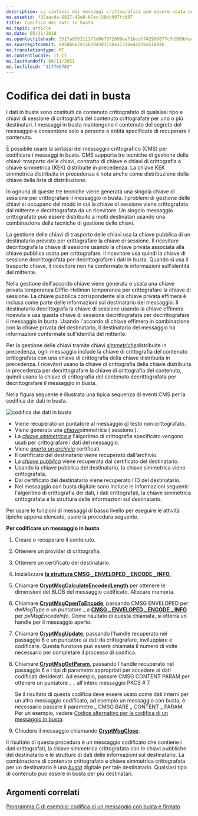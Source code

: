```yaml
---
description: La sintassi dei messaggi crittografici può essere usata per codificare i messaggi in busta.
ms.assetid: f35aacda-6827-42e9-b7ac-58dc007fc697
title: Codifica dei dati in busta
ms.topic: article
ms.date: 05/31/2018
ms.openlocfilehash: 3517a956311373d067072899ee71bcdf742990877c7d569bfe4e5ef7f2757e08
ms.sourcegitcommit: e858bbe701567d4583c50a11326e42d7ea51804b
ms.translationtype: MT
ms.contentlocale: it-IT
ms.lasthandoff: 08/11/2021
ms.locfileid: "117766762"
---
```

# <a name="encoding-enveloped-data"></a>Codifica dei dati in busta

I dati in busta sono costituiti da contenuto crittografato di qualsiasi tipo e chiavi di sessione di crittografia del contenuto crittografate per uno o più destinatari. I messaggi in busta mantengono il contenuto del segreto del messaggio e consentono solo a persone o entità specificate di recuperare il contenuto.

È possibile usare la sintassi del messaggio crittografico (CMS) per codificare i messaggi in busta. CMS supporta tre tecniche di gestione delle chiavi: trasporto delle chiavi, contratto di chiave e chiavi di crittografia a chiave simmetrica (KEK) distribuite in precedenza. La chiave KEK simmetrica distribuita in precedenza è nota anche come distribuzione della chiave della lista di distribuzione.

In ognuna di queste tre tecniche viene generata una singola chiave di sessione per crittografare il messaggio in busta. I problemi di gestione delle chiavi si occupano del modo in cui la chiave di sessione viene crittografata dal mittente e decrittografata da un ricevitore. Un singolo messaggio crittografato può essere distribuito a molti destinatari usando una combinazione delle tecniche di gestione delle chiavi.

La gestione delle chiavi di trasporto delle chiavi usa la chiave pubblica di un destinatario previsto per crittografare la chiave di sessione. Il ricevitore decrittografa la chiave di sessione usando la chiave privata associata alla chiave pubblica usata per crittografare. Il ricevitore usa quindi la chiave di sessione decrittografata per decrittografare i dati in busta. Quando si usa il trasporto chiave, il ricevitore non ha confermato le informazioni sull'identità del mittente.

Nella gestione dell'accordo chiave viene generata e usata una chiave privata temporanea Diffie-Hellman temporanea per crittografare la chiave di sessione. La chiave pubblica corrispondente alla chiave privata effimera è inclusa come parte delle informazioni sul destinatario del messaggio. Il destinatario decrittografa la chiave di sessione usando la chiave effimera ricevuta e usa questa chiave di sessione decrittografata per decrittografare il messaggio in busta. Usando l'accordo di chiave effimera in combinazione con la chiave privata del destinatario, il destinatario del messaggio ha informazioni confermate sull'identità del mittente.

Per la gestione delle chiavi tramite chiavi [*simmetriche*](../secgloss/s-gly.md)distribuite in precedenza, ogni messaggio include la chiave di crittografia del contenuto crittografata con una chiave di crittografia della chiave distribuita in precedenza. I ricevitori usano la chiave di crittografia della chiave distribuita in precedenza per decrittografare la chiave di crittografia del contenuto, quindi usano la chiave di crittografia del contenuto decrittografata per decrittografare il messaggio in busta.

Nella figura seguente è illustrata una tipica sequenza di eventi CMS per la codifica dei dati in busta.

![codifica dei dati in busta](images/envelmsg.png)

-   Viene recuperato un puntatore al messaggio [*di*](../secgloss/p-gly.md) testo non crittografato.
-   Viene generata una [*chiave*](../secgloss/s-gly.md)simmetrica ( sessione ).
-   La [*chiave simmetrica e*](../secgloss/s-gly.md) l'algoritmo di crittografia specificato vengono usati per crittografare i dati del messaggio.
-   Viene [*aperto un archivio*](../secgloss/c-gly.md) certificati.
-   Il certificato del destinatario viene recuperato dall'archivio.
-   La [*chiave pubblica*](../secgloss/p-gly.md) viene recuperata dal certificato del destinatario.
-   Usando la chiave pubblica del destinatario, la chiave simmetrica viene crittografata.
-   Dal certificato del destinatario viene recuperato l'ID del destinatario.
-   Nel messaggio con busta digitale sono incluse le informazioni seguenti: l'algoritmo di crittografia dei dati, i dati crittografati, la chiave simmetrica crittografata e la struttura delle informazioni sul destinatario.

Per usare le funzioni di messaggi di basso livello per eseguire le attività tipiche appena elencate, usare la procedura seguente.

**Per codificare un messaggio in busta**

1.  Creare o recuperare il contenuto.
2.  Ottenere un provider di crittografia.
3.  Ottenere un certificato del destinatario.
4.  Inizializzare [**la struttura CMSG \_ ENVELOPED \_ ENCODE \_ INFO.**](/windows/desktop/api/Wincrypt/ns-wincrypt-cmsg_enveloped_encode_info)
5.  Chiamare [**CryptMsgCalculateEncodedLength**](/windows/desktop/api/Wincrypt/nf-wincrypt-cryptmsgcalculateencodedlength) per ottenere le dimensioni del BLOB del messaggio codificato. Allocare memoria.
6.  Chiamare [**CryptMsgOpenToEncode**](/windows/desktop/api/Wincrypt/nf-wincrypt-cryptmsgopentoencode), passando CMSG ENVELOPED per dwMsgType e un puntatore \_ a [**CMSG \_ ENVELOPED \_ ENCODE \_ INFO**](/windows/desktop/api/Wincrypt/ns-wincrypt-cmsg_enveloped_encode_info) per *pvMsgEncodeInfo*.  Come risultato di questa chiamata, si otterrà un handle per il messaggio aperto.
7.  Chiamare [**CryptMsgUpdate**](/windows/desktop/api/Wincrypt/nf-wincrypt-cryptmsgupdate), passando l'handle recuperato nel passaggio 6 e un puntatore ai dati da crittografare, inviluppiare e codificare. Questa funzione può essere chiamata il numero di volte necessario per completare il processo di codifica.
8.  Chiamare [**CryptMsgGetParam**](/windows/desktop/api/Wincrypt/nf-wincrypt-cryptmsggetparam), passando l'handle recuperato nel passaggio 6 e i tipi di parametro appropriati per accedere ai dati codificati desiderati. Ad esempio, passare CMSG CONTENT PARAM per ottenere un puntatore \_ \_ all'intero messaggio PKCS \# 7.

    Se il risultato di questa codifica [](../secgloss/i-gly.md) deve essere usato come dati interni per un altro messaggio codificato, ad esempio un messaggio con busta, è necessario passare il parametro \_ CMSG BARE \_ CONTENT \_ PARAM. Per un esempio, vedere [Codice alternativo per la codifica di un messaggio in busta](alternate-code-for-encoding-an-enveloped-message.md).

9.  Chiudere il messaggio chiamando [**CryptMsgClose**](/windows/desktop/api/Wincrypt/nf-wincrypt-cryptmsgclose).

Il risultato di questa procedura è un messaggio codificato che contiene i dati crittografati, la chiave simmetrica crittografata con le chiavi pubbliche del destinatario e le strutture di dati delle informazioni sul destinatario. [](../secgloss/s-gly.md) La combinazione di contenuto crittografato e chiave simmetrica crittografata per un destinatario è una [*busta*](../secgloss/d-gly.md) digitale per tale destinatario. Qualsiasi tipo di contenuto può essere in busta per più destinatari.

## <a name="related-topics"></a>Argomenti correlati

<dl> <dt>

[Programma C di esempio: codifica di un messaggio con busta e firmato](example-c-program-encoding-an-enveloped-signed-message.md)
</dt> </dl>

 

 
